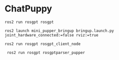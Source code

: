 # ChatPuppy

```
ros2 run rosgpt rosgpt
```

```
ros2 launch mini_pupper_bringup bringup.launch.py joint_hardware_connected:=false rviz:=true
```

```
ros2 run rosgpt rosgpt_client_node 
```

```
 ros2 run rosgpt rosgptparser_pupper 
```

